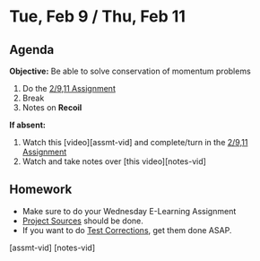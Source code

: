 Tue, Feb 9 / Thu, Feb 11
==================

Agenda
---------
**Objective:** Be able to solve conservation of momentum problems

1. Do the [2/9,11 Assignment][assmt]
4. Break
5. Notes on **Recoil**


**If absent:**

 1. Watch this [video][assmt-vid] and complete/turn in the [2/9,11 Assignment][assmt]
 2. Watch and take notes over [this video][notes-vid]

Homework 
-------------
- Make sure to do your Wednesday E-Learning Assignment
- [Project Sources][sources] should be done.
- If you want to do [Test Corrections][correct], get them done ASAP.

[sources]: https://avon.schoology.com/assignment/4545023001
[correct]: https://avon.schoology.com/assignment/4631473967/
[assmt]: https://avon.schoology.com/assignment/4659172986/

[assmt-vid]
[notes-vid]
<!--stackedit_data:
eyJoaXN0b3J5IjpbNjMzNDYzMzU4LDc0NjY0ODAzMCwtNzEwNz
A5NDI2LDM1MTkyODMxMSwtMTcyOTU2ODY5NSwtMTg2OTE2NTUy
OCwxMjkwMTE2NDAzLC0xMzA3ODE1MDI5LDQ1MzMzNTgxOCwtNj
YwOTUyNzkzLC0xMzcxMzE4MDI5LC0xNzE5NTM4MTksLTk5MDAw
MjUxNiwtMTMyNzYyNDE3MiwtNzk2NTA1ODQ1XX0=
-->